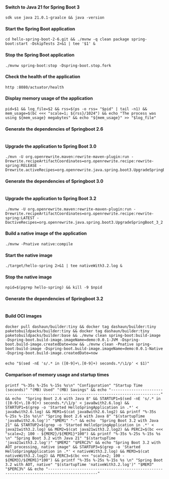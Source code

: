 
#### Switch to Java 21 for Spring Boot 3
```execute-1
sdk use java 21.0.1-graalce && java -version
```

#### Start the Spring Boot application
```execute-1
cd hello-spring-boot-2-6.git && ./mvnw -q clean package spring-boot:start -DskipTests 2>&1 | tee '$1' &
```

#### Stop the Spring Boot application
```execute-1
./mvnw spring-boot:stop -Dspring-boot.stop.fork
```

#### Check the health of the application
```execute-1
http :8080/actuator/health
```

#### Display memory usage of the application
```execute-1
pid=$1 && log_file=$2 && rss=$(ps -o rss= "$pid" | tail -n1) && mem_usage=$(bc <<< "scale=1; ${rss}/1024") && echo "The process was using ${mem_usage} megabytes" && echo "${mem_usage}" >> "$log_file"
```

#### Generate the dependencies of Springboot 2.6
```execute-1

```

#### Upgrade the application to Spring Boot 3.0
```execute-1
./mvn -U org.openrewrite.maven:rewrite-maven-plugin:run -Drewrite.recipeArtifactCoordinates=org.openrewrite.recipe:rewrite-spring:RELEASE -Drewrite.activeRecipes=org.openrewrite.java.spring.boot3.UpgradeSpringBoot_3_0
```

#### Generate the dependencies of Springboot 3.0
```execute-1

```

#### Upgrade the application to Spring Boot 3.2
```execute-1
./mvnw -U org.openrewrite.maven:rewrite-maven-plugin:run -Drewrite.recipeArtifactCoordinates=org.openrewrite.recipe:rewrite-spring:LATEST -DactiveRecipes=org.openrewrite.java.spring.boot3.UpgradeSpringBoot_3_2
```

#### Build a native image of the application

```execute-1
./mvnw -Pnative native:compile
```

#### Start the native image
```execute-1
./target/hello-spring 2>&1 | tee nativeWith3.2.log &
```

#### Stop the native image
```execute-1
npid=$(pgrep hello-spring) && kill -9 $npid
```

#### Generate the dependencies of Springboot 3.2
```execute-1

```

#### Build OCI images
```execute-1
docker pull dashaun/builder:tiny && docker tag dashaun/builder:tiny paketobuildpacks/builder:tiny && docker tag dashaun/builder:tiny paketobuildpacks/builder:base && ./mvnw clean spring-boot:build-image -Dspring-boot.build-image.imageName=demo:0.0.1-JVM -Dspring-boot.build-image.createdDate=now && ./mvnw clean -Pnative spring-boot:build-image -Dspring-boot.build-image.imageName=demo:0.0.1-Native -Dspring-boot.build-image.createdDate=now
```

#### 
```execute-1
echo "$(sed -nE 's/.* in ([0-9]+\.[0-9]+) seconds.*/\1/p' < $1)"
```

#### Comparison of memory usage and startup times
```execute-1
printf "%-35s %-25s %-15s %s\n" "Configuration" "Startup Time (seconds)" "(MB) Used" "(MB) Savings" && echo "--------------------------------------------------------------------------------------------" && echo  "Spring Boot 2.6 with Java 8" && STARTUP1=$(sed -nE 's/.* in ([0-9]+\.[0-9]+) seconds.*/\1/p' < java8with2.6.log) && STARTUP1=$(grep -o 'Started HelloSpringApplication in .*' < java8with2.6.log) && MEM1=$(cat java8with2.6.log2) && printf "%-35s %-25s %-15s %s\n" "Spring Boot 2.6 with Java 8" "$(startupTime 'java8with2.6.log')" "$MEM1" "-" && echo  "Spring Boot 3.2 with Java 21" && STARTUP2=$(grep -o 'Started HelloSpringApplication in .*' < java21with3.2.log) && MEM2=$(cat java21with3.2.log2) && PERC2=$(bc <<< "scale=2; 100 - ${MEM2}/${MEM1}*100") && printf "%-35s %-25s %-15s %s \n" "Spring Boot 3.2 with Java 21" "$(startupTime 'java21with3.2.log')" "$MEM2" "$PERC2%" && echo "Spring Boot 3.2 with AOT processing, native image" && STARTUP3=$(grep -o 'Started HelloSpringApplication in .*' < nativeWith3.2.log) && MEM3=$(cat nativeWith3.2.log2) && PERC3=$(bc <<< "scale=2; 100 - ${MEM3}/${MEM1}*100") && printf "%-35s %-25s %-15s %s \n" "Spring Boot 3.2 with AOT, native" "$(startupTime 'nativeWith3.2.log')" "$MEM3" "$PERC3%" && echo "--------------------------------------------------------------------------------------------"
```

#### 
```execute-1

```
